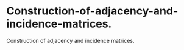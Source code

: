 # Construction-of-adjacency-and-incidence-matrices.
Construction of adjacency and incidence matrices.
